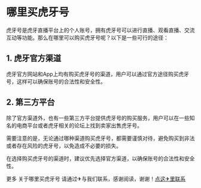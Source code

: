 # 哪里买虎牙号

虎牙号是虎牙直播平台上的个人账号，拥有虎牙号可以进行直播、观看直播、交流互动等功能。那么在哪里可以购买虎牙号呢？以下是一些可行的途径：

## 1. 虎牙官方渠道
虎牙官方网站和App上均有购买虎牙号的渠道，用户可以通过官方途径购买虎牙号，这样可以确保账号的合法性和安全性。

## 2. 第三方平台
除了官方渠道外，也有一些第三方平台提供虎牙号的购买服务，用户可以在一些知名的电商平台或者虎牙相关的论坛上找到卖家出售虎牙号。

需要注意的是，无论通过哪种渠道购买虎牙号，都需要谨慎对待，避免购买到非法或者存在风险的虎牙号，以免造成不必要的损失。

在选择购买虎牙号的渠道时，建议优先选择官方渠道，以确保账号的合法性和安全性。

更多 关于哪里买虎牙号 请通过✈与我们联系，感谢阅读，谢谢！[点这✈里联系](https://ss.k02.cc)